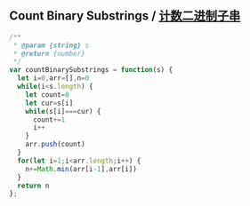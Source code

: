 ## Count Binary Substrings / [计数二进制子串](https://leetcode-cn.com/problems/count-binary-substrings/)


```js
/**
 * @param {string} s
 * @return {number}
 */
var countBinarySubstrings = function(s) {
  let i=0,arr=[],n=0
  while(i<s.length) {
    let count=0
    let cur=s[i]
    while(s[i]===cur) {
      count+=1
      i++
    }
    arr.push(count)
  }
  for(let i=1;i<arr.length;i++) {
    n+=Math.min(arr[i-1],arr[i])
  }
  return n
};
```
